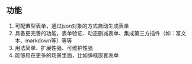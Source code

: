 ## 功能
1. 可配置型表单，通过json对象的方式自动生成表单
2. 具备更完善的功能，表单验证、动态删减表单、集成第三方插件（如：富文本、markdown等）等等
3. 用法简单、扩展性强、可维护性强
4. 能够用在更多的场景里面，比如弹框嵌套表单